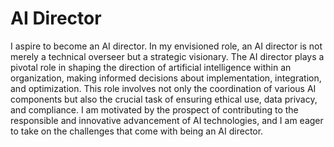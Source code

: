 # AI Director

I aspire to become an AI director. In my envisioned role, an AI director is not merely a technical overseer but a strategic visionary. The AI director plays a pivotal role in shaping the direction of artificial intelligence within an organization, making informed decisions about implementation, integration, and optimization. This role involves not only the coordination of various AI components but also the crucial task of ensuring ethical use, data privacy, and compliance. I am motivated by the prospect of contributing to the responsible and innovative advancement of AI technologies, and I am eager to take on the challenges that come with being an AI director.
